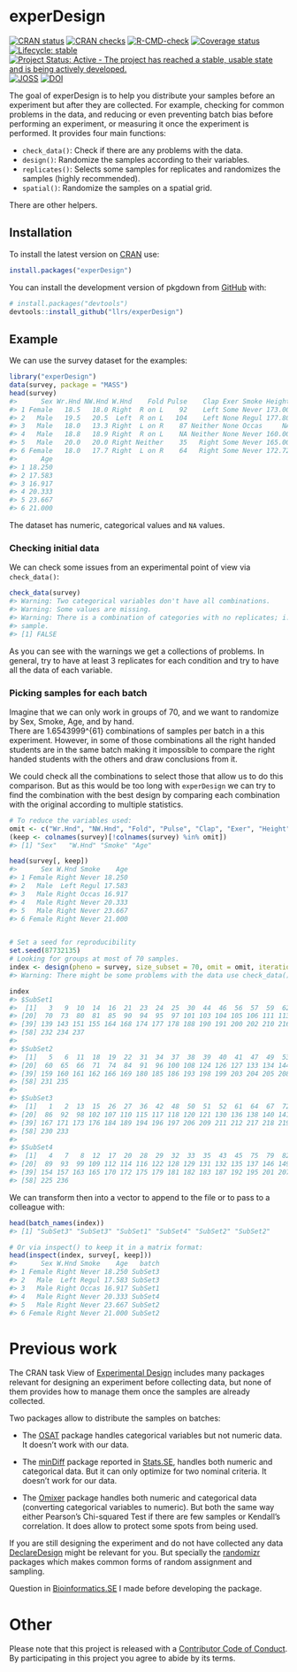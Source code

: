
<!-- README.md is generated from README.Rmd. Please edit that file -->

# experDesign

<!-- badges: start -->

[![CRAN
status](https://www.r-pkg.org/badges/version/experDesign)](https://CRAN.R-project.org/package=experDesign)
[![CRAN
checks](https://badges.cranchecks.info/worst/experDesign.svg)](https://cran.r-project.org/web/checks/check_results_experDesign.html)
[![R-CMD-check](https://github.com/llrs/experDesign/actions/workflows/R-CMD-check.yaml/badge.svg)](https://github.com/llrs/experDesign/actions/workflows/R-CMD-check.yaml)
[![Coverage
status](https://codecov.io/gh/llrs/experDesign/branch/master/graph/badge.svg)](https://app.codecov.io/github/llrs/experDesign)
[![Lifecycle:
stable](https://img.shields.io/badge/lifecycle-stable-brightgreen.svg)](https://lifecycle.r-lib.org/articles/stages.html#stable)
[![Project Status: Active - The project has reached a stable, usable
state and is being actively
developed.](https://www.repostatus.org/badges/latest/active.svg)](https://www.repostatus.org/#active)
[![JOSS](https://joss.theoj.org/papers/10.21105/joss.03358/status.svg)](https://doi.org/10.21105/joss.03358)
[![DOI](https://zenodo.org/badge/142569201.svg)](https://zenodo.org/badge/latestdoi/142569201)

<!-- badges: end -->

The goal of experDesign is to help you distribute your samples before an
experiment but after they are collected. For example, checking for
common problems in the data, and reducing or even preventing batch bias
before performing an experiment, or measuring it once the experiment is
performed. It provides four main functions:

- `check_data()`: Check if there are any problems with the data.
- `design()`: Randomize the samples according to their variables.
- `replicates()`: Selects some samples for replicates and randomizes the
  samples (highly recommended).
- `spatial()`: Randomize the samples on a spatial grid.

There are other helpers.

## Installation

To install the latest version on
[CRAN](https://CRAN.R-project.org/package=experDesign) use:

``` r
install.packages("experDesign")
```

<div class="pkgdown-devel">

You can install the development version of pkgdown from
[GitHub](https://github.com/llrs/experDesign) with:

``` r
# install.packages("devtools")
devtools::install_github("llrs/experDesign")
```

</div>

## Example

We can use the survey dataset for the examples:

``` r
library("experDesign")
data(survey, package = "MASS") 
head(survey)
#>      Sex Wr.Hnd NW.Hnd W.Hnd    Fold Pulse    Clap Exer Smoke Height      M.I
#> 1 Female   18.5   18.0 Right  R on L    92    Left Some Never 173.00   Metric
#> 2   Male   19.5   20.5  Left  R on L   104    Left None Regul 177.80 Imperial
#> 3   Male   18.0   13.3 Right  L on R    87 Neither None Occas     NA     <NA>
#> 4   Male   18.8   18.9 Right  R on L    NA Neither None Never 160.00   Metric
#> 5   Male   20.0   20.0 Right Neither    35   Right Some Never 165.00   Metric
#> 6 Female   18.0   17.7 Right  L on R    64   Right Some Never 172.72 Imperial
#>      Age
#> 1 18.250
#> 2 17.583
#> 3 16.917
#> 4 20.333
#> 5 23.667
#> 6 21.000
```

The dataset has numeric, categorical values and `NA` values.

### Checking initial data

We can check some issues from an experimental point of view via
`check_data()`:

``` r
check_data(survey)
#> Warning: Two categorical variables don't have all combinations.
#> Warning: Some values are missing.
#> Warning: There is a combination of categories with no replicates; i.e. just one
#> sample.
#> [1] FALSE
```

As you can see with the warnings we get a collections of problems. In
general, try to have at least 3 replicates for each condition and try to
have all the data of each variable.

### Picking samples for each batch

Imagine that we can only work in groups of 70, and we want to randomize
by Sex, Smoke, Age, and by hand.  
There are 1.6543999^{61} combinations of samples per batch in a this
experiment. However, in some of those combinations all the right handed
students are in the same batch making it impossible to compare the right
handed students with the others and draw conclusions from it.

We could check all the combinations to select those that allow us to do
this comparison. But as this would be too long with `experDesign` we can
try to find the combination with the best design by comparing each
combination with the original according to multiple statistics.

``` r
# To reduce the variables used:
omit <- c("Wr.Hnd", "NW.Hnd", "Fold", "Pulse", "Clap", "Exer", "Height", "M.I")
(keep <- colnames(survey)[!colnames(survey) %in% omit])
#> [1] "Sex"   "W.Hnd" "Smoke" "Age"
```

``` r
head(survey[, keep])
#>      Sex W.Hnd Smoke    Age
#> 1 Female Right Never 18.250
#> 2   Male  Left Regul 17.583
#> 3   Male Right Occas 16.917
#> 4   Male Right Never 20.333
#> 5   Male Right Never 23.667
#> 6 Female Right Never 21.000
```

``` r

# Set a seed for reproducibility
set.seed(87732135)
# Looking for groups at most of 70 samples.
index <- design(pheno = survey, size_subset = 70, omit = omit, iterations = 100)
#> Warning: There might be some problems with the data use check_data().
```

``` r
index
#> $SubSet1
#>  [1]   3   9  10  14  16  21  23  24  25  30  44  46  56  57  59  62  63  68  69
#> [20]  70  73  80  81  85  90  94  95  97 101 103 104 105 106 111 113 119 123 125
#> [39] 139 143 151 155 164 168 174 177 178 188 190 191 200 202 210 216 224 228 229
#> [58] 232 234 237
#> 
#> $SubSet2
#>  [1]   5   6  11  18  19  22  31  34  37  38  39  40  41  47  49  53  54  55  58
#> [20]  60  65  66  71  74  84  91  96 100 108 124 126 127 133 134 144 145 148 158
#> [39] 159 160 161 162 166 169 180 185 186 193 198 199 203 204 205 208 214 215 226
#> [58] 231 235
#> 
#> $SubSet3
#>  [1]   1   2  13  15  26  27  36  42  48  50  51  52  61  64  67  72  76  77  78
#> [20]  86  92  98 102 107 110 115 117 118 120 121 130 136 138 140 141 142 147 156
#> [39] 167 171 173 176 184 189 194 196 197 206 209 211 212 217 218 219 221 222 227
#> [58] 230 233
#> 
#> $SubSet4
#>  [1]   4   7   8  12  17  20  28  29  32  33  35  43  45  75  79  82  83  87  88
#> [20]  89  93  99 109 112 114 116 122 128 129 131 132 135 137 146 149 150 152 153
#> [39] 154 157 163 165 170 172 175 179 181 182 183 187 192 195 201 207 213 220 223
#> [58] 225 236
```

We can transform then into a vector to append to the file or to pass to
a colleague with:

``` r
head(batch_names(index))
#> [1] "SubSet3" "SubSet3" "SubSet1" "SubSet4" "SubSet2" "SubSet2"
```

``` r
# Or via inspect() to keep it in a matrix format:
head(inspect(index, survey[, keep]))
#>      Sex W.Hnd Smoke    Age   batch
#> 1 Female Right Never 18.250 SubSet3
#> 2   Male  Left Regul 17.583 SubSet3
#> 3   Male Right Occas 16.917 SubSet1
#> 4   Male Right Never 20.333 SubSet4
#> 5   Male Right Never 23.667 SubSet2
#> 6 Female Right Never 21.000 SubSet2
```

# Previous work

The CRAN task View of [Experimental
Design](https://CRAN.R-project.org/view=ExperimentalDesign) includes
many packages relevant for designing an experiment before collecting
data, but none of them provides how to manage them once the samples are
already collected.

Two packages allow to distribute the samples on batches:

- The
  [OSAT](https://bioconductor.org/packages/release/bioc/html/OSAT.html)
  package handles categorical variables but not numeric data. It doesn’t
  work with our data.

- The [minDiff](https://github.com/m-Py/minDiff) package reported in
  [Stats.SE](https://stats.stackexchange.com/a/326015/105234), handles
  both numeric and categorical data. But it can only optimize for two
  nominal criteria. It doesn’t work for our data.

- The [Omixer](https://bioconductor.org/packages/Omixer/) package
  handles both numeric and categorical data (converting categorical
  variables to numeric). But both the same way either Pearson’s
  Chi-squared Test if there are few samples or Kendall’s correlation. It
  does allow to protect some spots from being used.

If you are still designing the experiment and do not have collected any
data [DeclareDesign](https://cran.r-project.org/package=DeclareDesign)
might be relevant for you. But specially the
[randomizr](https://cran.r-project.org/package=randomizr) packages which
makes common forms of random assignment and sampling.

Question in
[Bioinformatics.SE](https://bioinformatics.stackexchange.com/q/4765/48)
I made before developing the package.

# Other

Please note that this project is released with a [Contributor Code of
Conduct](https://www.contributor-covenant.org/version/1/0/0/code-of-conduct/).
By participating in this project you agree to abide by its terms.
